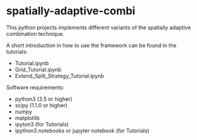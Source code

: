 # spatially-adaptive-combi

This python projects implements different variants of the spatially adaptive combination technique.

A short introduction in how to use the framework can be found in the tutorials:
- Tutorial.ipynb
- Grid_Tutorial.ipynb
- Extend_Split_Strategy_Tutorial.ipynb

Software requirements:
- python3 (3.5 or higher)
- scipy (1.1.0 or higher)
- numpy
- matplotlib
- ipyton3 (for Tutorials)
- ipython3 notebooks or jupyter notebook (for Tutorials)